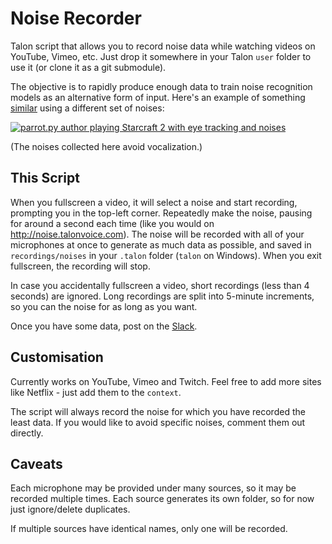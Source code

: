 # Noise Recorder

Talon script that allows you to record noise data while watching videos on
YouTube, Vimeo, etc. Just drop it somewhere in your Talon `user` folder to use
it (or clone it as a git submodule).

The objective is to rapidly produce enough data to train noise recognition
models as an alternative form of input. Here's an example of something [similar](https://github.com/chaosparrot/parrot.py)
using a different set of noises:

[![parrot.py author playing Starcraft 2 with eye tracking and noises](https://img.youtube.com/vi/okwLAHQdSVI/0.jpg)](https://www.youtube.com/watch?v=okwLAHQdSVI)

(The noises collected here avoid vocalization.)

## This Script

When you fullscreen a video, it will select a noise and start recording,
prompting you in the top-left corner. Repeatedly make the noise, pausing for
around a second each time (like you would on http://noise.talonvoice.com). The
noise will be recorded with all of your microphones at once to generate as much
data as possible, and saved in `recordings/noises` in your `.talon` folder
(`talon` on Windows). When you exit fullscreen, the recording will stop.

In case you accidentally fullscreen a video, short recordings (less than 4
seconds) are ignored. Long recordings are split into 5-minute increments, so you
can the noise for as long as you want.

Once you have some data, post on the [Slack](http://talonvoice.slack.com).

## Customisation

Currently works on YouTube, Vimeo and Twitch. Feel free to add more sites like
Netflix - just add them to the `context`.

The script will always record the noise for which you have recorded the least
data. If you would like to avoid specific noises, comment them out directly.

## Caveats

Each microphone may be provided under many sources, so it may be recorded
multiple times. Each source generates its own folder, so for now just
ignore/delete duplicates.

If multiple sources have identical names, only one will be recorded.
